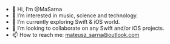 - 👋 Hi, I’m @MaSarna
- 👀 I’m interested in music, science and technology. 
- 🌱 I’m currently exploring Swift & iOS world.
- 💞️ I’m looking to collaborate on any Swift and/or iOS projects.
- 📫 How to reach me: mateusz_sarna@outlook.com

<!---
MaSarna/MaSarna is a ✨ special ✨ repository because its `README.md` (this file) appears on your GitHub profile.
You can click the Preview link to take a look at your changes.
--->
